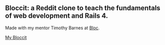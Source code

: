## Bloccit: a Reddit clone to teach the fundamentals of web development and Rails 4.

Made with my mentor Timothy Barnes at [Bloc](http://bloc.io).

[My Bloccit](http://tbyrne-bloccit.herokuapp.com)

